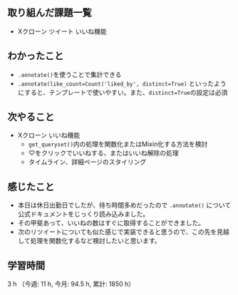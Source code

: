 ## 取り組んだ課題一覧
- Xクローン ツイート いいね機能

## わかったこと
- `.annotate()`を使うことで集計できる
- `.annotate(like_count=Count('liked_by', distinct=True)` といったようにすると、テンプレートで使いやすい。また、`distinct=True`の設定は必須

## 次やること
- Xクローン いいね機能
    - `get_queryset()`内の処理を関数化またはMixin化する方法を検討    
    - ♡をクリックでいいねする、またはいいね解除の処理
    - タイムライン、詳細ページのスタイリング

## 感じたこと
- 本日は休日出勤日でしたが、待ち時間多めだったので `.annotate()` について公式ドキュメントをじっくり読み込みました。
- その甲斐あって、いいねの数はすぐに取得することができました。 
- 次のリツイートについても似た感じで実装できると思うので、この先を見越して処理を関数化するなど検討したいと思います。
    
## 学習時間
3 h （今週: 11 h, 今月: 94.5 h, 累計: 1850 h）